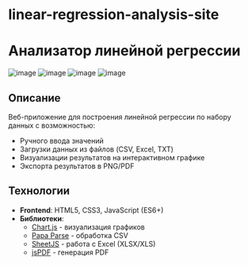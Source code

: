 # linear-regression-analysis-site
# Анализатор линейной регрессии
![image](https://github.com/user-attachments/assets/161176b9-bb13-463d-aeac-43e3a5261bb6)
![image](https://github.com/user-attachments/assets/97590835-7c16-4317-a1fd-65d3a53e6f77)
![image](https://github.com/user-attachments/assets/79fda406-c1ce-4534-ac3b-9bf47498dc47)
![image](https://github.com/user-attachments/assets/e923eae7-d9fa-432e-a5de-d560d205cc95)


## Описание

Веб-приложение для построения линейной регрессии по набору данных с возможностью:
- Ручного ввода значений
- Загрузки данных из файлов (CSV, Excel, TXT)
- Визуализации результатов на интерактивном графике
- Экспорта результатов в PNG/PDF

## Технологии

- **Frontend**: HTML5, CSS3, JavaScript (ES6+)
- **Библиотеки**:
  - [Chart.js](https://www.chartjs.org/) - визуализация графиков
  - [Papa Parse](https://www.papaparse.com/) - обработка CSV
  - [SheetJS](https://sheetjs.com/) - работа с Excel (XLSX/XLS)
  - [jsPDF](https://parall.ax/products/jspdf) - генерация PDF
